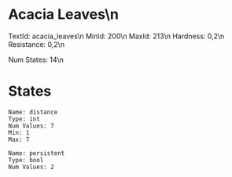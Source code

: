# Acacia Leaves\n
TextId: acacia_leaves\n
MinId: 200\n
MaxId: 213\n
Hardness: 0,2\n
Resistance: 0,2\n

Num States: 14\n
# States
```
Name: distance
Type: int
Num Values: 7
Min: 1
Max: 7

Name: persistent
Type: bool
Num Values: 2
```